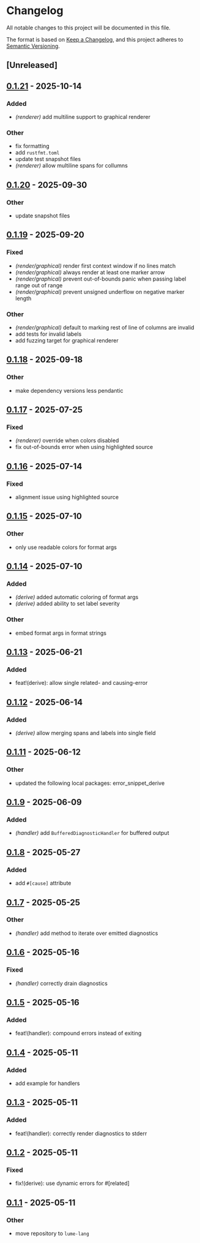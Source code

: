 # Changelog

All notable changes to this project will be documented in this file.

The format is based on [Keep a Changelog](https://keepachangelog.com/en/1.0.0/),
and this project adheres to [Semantic Versioning](https://semver.org/spec/v2.0.0.html).

## [Unreleased]

## [0.1.21](https://github.com/lume-lang/error_snippet/compare/error_snippet-v0.1.20...error_snippet-v0.1.21) - 2025-10-14

### Added

- *(renderer)* add multiline support to graphical renderer

### Other

- fix formatting
- add `rustfmt.toml`
- update test snapshot files
- *(renderer)* allow multiline spans for collumns

## [0.1.20](https://github.com/lume-lang/error_snippet/compare/error_snippet-v0.1.19...error_snippet-v0.1.20) - 2025-09-30

### Other

- update snapshot files

## [0.1.19](https://github.com/lume-lang/error_snippet/compare/error_snippet-v0.1.18...error_snippet-v0.1.19) - 2025-09-20

### Fixed

- *(render/graphical)* render first context window if no lines match
- *(render/graphical)* always render at least one marker arrow
- *(render/graphical)* prevent out-of-bounds panic when passing label range out of range
- *(render/graphical)* prevent unsigned underflow on negative marker length

### Other

- *(render/graphical)* default to marking rest of line of columns are invalid
- add tests for invalid labels
- add fuzzing target for graphical renderer

## [0.1.18](https://github.com/lume-lang/error_snippet/compare/error_snippet-v0.1.17...error_snippet-v0.1.18) - 2025-09-18

### Other

- make dependency versions less pendantic

## [0.1.17](https://github.com/lume-lang/error_snippet/compare/error_snippet-v0.1.16...error_snippet-v0.1.17) - 2025-07-25

### Fixed

- *(renderer)* override  when colors disabled
- fix out-of-bounds error when using highlighted source

## [0.1.16](https://github.com/lume-lang/error_snippet/compare/error_snippet-v0.1.15...error_snippet-v0.1.16) - 2025-07-14

### Fixed

- alignment issue using highlighted source

## [0.1.15](https://github.com/lume-lang/error_snippet/compare/error_snippet-v0.1.14...error_snippet-v0.1.15) - 2025-07-10

### Other

- only use readable colors for format args

## [0.1.14](https://github.com/lume-lang/error_snippet/compare/error_snippet-v0.1.13...error_snippet-v0.1.14) - 2025-07-10

### Added

- *(derive)* added automatic coloring of format args
- *(derive)* added ability to set label severity

### Other

- embed format args in format strings

## [0.1.13](https://github.com/lume-lang/error_snippet/compare/error_snippet-v0.1.12...error_snippet-v0.1.13) - 2025-06-21

### Added

- feat!(derive): allow single related- and causing-error

## [0.1.12](https://github.com/lume-lang/error_snippet/compare/error_snippet-v0.1.11...error_snippet-v0.1.12) - 2025-06-14

### Added

- *(derive)* allow merging spans and labels into single field

## [0.1.11](https://github.com/lume-lang/error_snippet/compare/error_snippet-v0.1.10...error_snippet-v0.1.11) - 2025-06-12

### Other

- updated the following local packages: error_snippet_derive

## [0.1.9](https://github.com/lume-lang/error_snippet/compare/error_snippet-v0.1.8...error_snippet-v0.1.9) - 2025-06-09

### Added

- *(handler)* add `BufferedDiagnosticHandler` for buffered output

## [0.1.8](https://github.com/lume-lang/error_snippet/compare/error_snippet-v0.1.7...error_snippet-v0.1.8) - 2025-05-27

### Added

- add `#[cause]` attribute

## [0.1.7](https://github.com/lume-lang/error_snippet/compare/error_snippet-v0.1.6...error_snippet-v0.1.7) - 2025-05-25

### Other

- *(handler)* add  method to iterate over emitted diagnostics

## [0.1.6](https://github.com/lume-lang/error_snippet/compare/error_snippet-v0.1.5...error_snippet-v0.1.6) - 2025-05-16

### Fixed

- *(handler)* correctly drain diagnostics

## [0.1.5](https://github.com/lume-lang/error_snippet/compare/error_snippet-v0.1.4...error_snippet-v0.1.5) - 2025-05-16

### Added

- feat!(handler): compound errors instead of exiting

## [0.1.4](https://github.com/lume-lang/error_snippet/compare/error_snippet-v0.1.3...error_snippet-v0.1.4) - 2025-05-11

### Added

- add example for handlers

## [0.1.3](https://github.com/lume-lang/error_snippet/compare/error_snippet-v0.1.2...error_snippet-v0.1.3) - 2025-05-11

### Added

- feat!(handler): correctly render diagnostics to stderr

## [0.1.2](https://github.com/lume-lang/error_snippet/compare/error_snippet-v0.1.1...error_snippet-v0.1.2) - 2025-05-11

### Fixed

- fix!(derive): use dynamic errors for #[related]

## [0.1.1](https://github.com/lume-lang/error_snippet/compare/error_snippet-v0.1.0...error_snippet-v0.1.1) - 2025-05-11

### Other

- move repository to `lume-lang`
